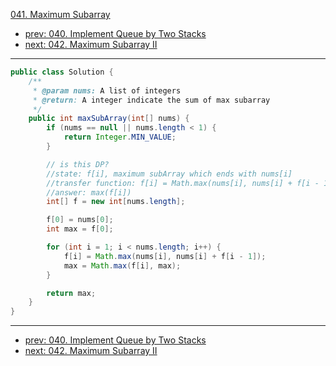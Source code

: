 [041. Maximum Subarray](http://www.lintcode.com/problem/maximum-subarray)

- [prev: 040. Implement Queue by Two Stacks](040-implement-queue-by-two-stacks.md)
- [next: 042. Maximum Subarray II](042-maximum-subarray-ii.md)

---

```java
public class Solution {
    /**
     * @param nums: A list of integers
     * @return: A integer indicate the sum of max subarray
     */
    public int maxSubArray(int[] nums) {
        if (nums == null || nums.length < 1) {
            return Integer.MIN_VALUE;
        }

        // is this DP?
        //state: f[i], maximum subArray which ends with nums[i]
        //transfer function: f[i] = Math.max(nums[i], nums[i] + f[i - 1])
        //answer: max(f[i])
        int[] f = new int[nums.length];

        f[0] = nums[0];
        int max = f[0];

        for (int i = 1; i < nums.length; i++) {
            f[i] = Math.max(nums[i], nums[i] + f[i - 1]);
            max = Math.max(f[i], max);
        }

        return max;
    }
}
```

---

- [prev: 040. Implement Queue by Two Stacks](040-implement-queue-by-two-stacks.md)
- [next: 042. Maximum Subarray II](042-maximum-subarray-ii.md)

